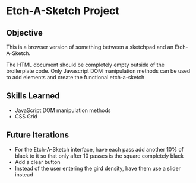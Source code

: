 # Etch-A-Sketch Project

## Objective

This is a browser version of something between a sketchpad and an Etch-A-Sketch.

The HTML document should be completely empty outside of the broilerplate code. Only Javascript DOM manipulation methods can be used to add elements and create the functional etch-a-sketch

## Skills Learned

- JavaScript DOM manipulation methods
- CSS Grid

## Future Iterations

- For the Etch-A-Sketch interface, have each pass add another 10% of black to it so that only after 10 passes is the square completely black
- Add a clear button
- Instead of the user entering the gird density, have them use a slider instead
